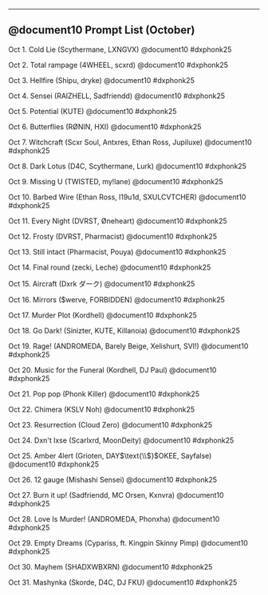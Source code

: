 ---

## @document10 Prompt List (October)

Oct 1. Cold Lie (Scythermane, LXNGVX)
@document10
#dxphonk25

Oct 2. Total rampage (4WHEEL, scxrd)
@document10
#dxphonk25

Oct 3. Hellfire (Shipu, dryke)
@document10
#dxphonk25

Oct 4. Sensei (RAlZHELL, Sadfriendd)
@document10
#dxphonk25

Oct 5. Potential (KUTE)
@document10
#dxphonk25

Oct 6. Butterflies (RØNIN, HXI)
@document10
#dxphonk25

Oct 7. Witchcraft (Scxr Soul, Antxres, Ethan Ross, Jupiluxe)
@document10
#dxphonk25

Oct 8. Dark Lotus (D4C, Scythermane, Lurk)
@document10
#dxphonk25

Oct 9. Missing U (TWISTED, my!lane)
@document10
#dxphonk25

Oct 10. Barbed Wire (Ethan Ross, l19u1d, SXULCVTCHER)
@document10
#dxphonk25

Oct 11. Every Night (DVRST, $\text{\O}$neheart)
@document10
#dxphonk25

Oct 12. Frosty (DVRST, Pharmacist)
@document10
#dxphonk25

Oct 13. Still intact (Pharmacist, Pouya)
@document10
#dxphonk25

Oct 14. Final round (zecki, Leche)
@document10
#dxphonk25

Oct 15. Aircraft (Dxrk $\text{ダーク}$)
@document10
#dxphonk25

Oct 16. Mirrors ($\text{\$}$werve, FORBIDDEN)
@document10
#dxphonk25

Oct 17. Murder Plot (Kordhell)
@document10
#dxphonk25

Oct 18. Go Dark! (Sinizter, KUTE, Killanoia)
@document10
#dxphonk25

Oct 19. Rage! (ANDROMEDA, Barely Beige, Xelishurt, SVI!)
@document10
#dxphonk25

Oct 20. Music for the Funeral (Kordhell, DJ Paul)
@document10
#dxphonk25

Oct 21. Pop pop (Phonk Killer)
@document10
#dxphonk25

Oct 22. Chimera (KSLV Noh)
@document10
#dxphonk25

Oct 23. Resurrection (Cloud Zero)
@document10
#dxphonk25

Oct 24. Dxn't lxse (Scarlxrd, MoonDeity)
@document10
#dxphonk25

Oct 25. Amber 4lert (Grioten, DAY$\text{\\$}$OKEE, Sayfalse)
@document10
#dxphonk25

Oct 26. 12 gauge (Mishashi Sensei)
@document10
#dxphonk25

Oct 27. Burn it up! (Sadfriendd, MC Orsen, Kxnvra)
@document10
#dxphonk25

Oct 28. Love Is Murder! (ANDROMEDA, Phonxha)
@document10
#dxphonk25

Oct 29. Empty Dreams (Cypariss, ft. Kingpin Skinny Pimp)
@document10
#dxphonk25

Oct 30. Mayhem (SHADXWBXRN)
@document10
#dxphonk25

Oct 31. Mashynka (Skorde, D4C, DJ FKU)
@document10
#dxphonk25